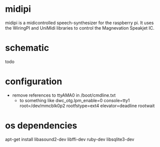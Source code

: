 midipi
======

midipi is a midicontrolled speech-synthesizer for the raspberry pi. It uses the WiringPI and UniMidi libraries to control the Magnevation Speakjet IC.

schematic
======

todo

configuration
======

- remove references to ttyAMA0 in /boot/cmdline.txt
	- to something like dwc_otg.lpm_enable=0 console=tty1 root=/dev/mmcblk0p2 rootfstype=ext4 elevator=deadline rootwait


# os dependencies

apt-get install libasound2-dev libffi-dev ruby-dev libsqlite3-dev


